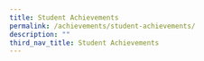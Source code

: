 ```yaml
---
title: Student Achievements
permalink: /achievements/student-achievements/
description: ""
third_nav_title: Student Achievements
---
```

